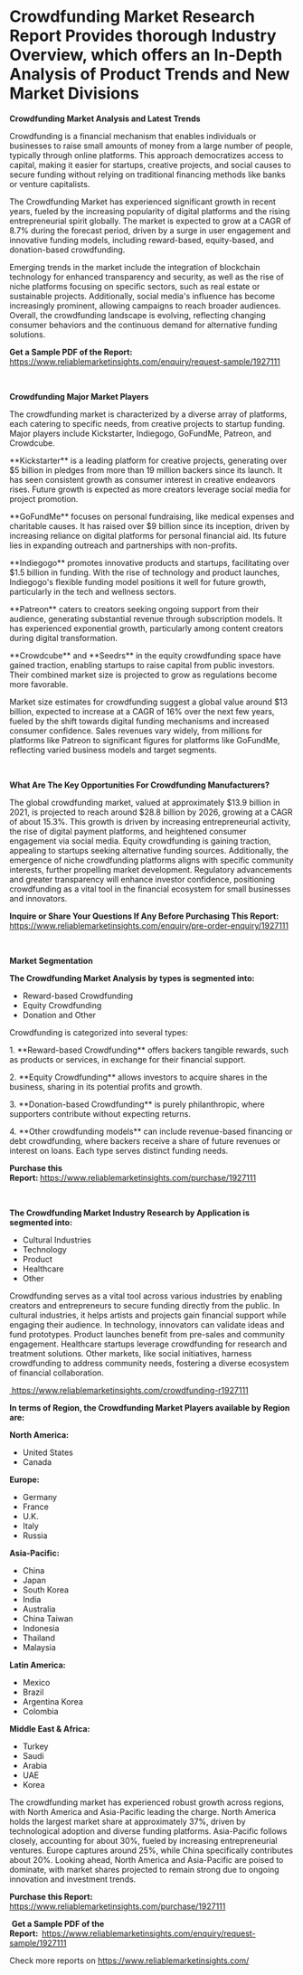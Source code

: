 <p><h1>Crowdfunding Market Research Report Provides thorough Industry Overview, which offers an In-Depth Analysis of Product Trends and New Market Divisions</h1></p><p><strong>Crowdfunding Market Analysis and Latest Trends</strong></p>
<p><p>Crowdfunding is a financial mechanism that enables individuals or businesses to raise small amounts of money from a large number of people, typically through online platforms. This approach democratizes access to capital, making it easier for startups, creative projects, and social causes to secure funding without relying on traditional financing methods like banks or venture capitalists.</p><p>The Crowdfunding Market has experienced significant growth in recent years, fueled by the increasing popularity of digital platforms and the rising entrepreneurial spirit globally. The market is expected to grow at a CAGR of 8.7% during the forecast period, driven by a surge in user engagement and innovative funding models, including reward-based, equity-based, and donation-based crowdfunding. </p><p>Emerging trends in the market include the integration of blockchain technology for enhanced transparency and security, as well as the rise of niche platforms focusing on specific sectors, such as real estate or sustainable projects. Additionally, social media's influence has become increasingly prominent, allowing campaigns to reach broader audiences. Overall, the crowdfunding landscape is evolving, reflecting changing consumer behaviors and the continuous demand for alternative funding solutions.</p></p>
<p><strong>Get a Sample PDF of the Report:&nbsp;</strong> <a href="https://www.reliablemarketinsights.com/enquiry/request-sample/1927111?utm_campaign=3264&utm_medium=2&utm_source=Github&utm_content=ia&utm_term=28032025&utm_id=crowdfunding">https://www.reliablemarketinsights.com/enquiry/request-sample/1927111</a></p>
<p>&nbsp;</p>
<p><strong>Crowdfunding Major Market Players</strong></p>
<p><p>The crowdfunding market is characterized by a diverse array of platforms, each catering to specific needs, from creative projects to startup funding. Major players include Kickstarter, Indiegogo, GoFundMe, Patreon, and Crowdcube.</p><p>**Kickstarter** is a leading platform for creative projects, generating over $5 billion in pledges from more than 19 million backers since its launch. It has seen consistent growth as consumer interest in creative endeavors rises. Future growth is expected as more creators leverage social media for project promotion.</p><p>**GoFundMe** focuses on personal fundraising, like medical expenses and charitable causes. It has raised over $9 billion since its inception, driven by increasing reliance on digital platforms for personal financial aid. Its future lies in expanding outreach and partnerships with non-profits.</p><p>**Indiegogo** promotes innovative products and startups, facilitating over $1.5 billion in funding. With the rise of technology and product launches, Indiegogo's flexible funding model positions it well for future growth, particularly in the tech and wellness sectors.</p><p>**Patreon** caters to creators seeking ongoing support from their audience, generating substantial revenue through subscription models. It has experienced exponential growth, particularly among content creators during digital transformation.</p><p>**Crowdcube** and **Seedrs** in the equity crowdfunding space have gained traction, enabling startups to raise capital from public investors. Their combined market size is projected to grow as regulations become more favorable.</p><p>Market size estimates for crowdfunding suggest a global value around $13 billion, expected to increase at a CAGR of 16% over the next few years, fueled by the shift towards digital funding mechanisms and increased consumer confidence. Sales revenues vary widely, from millions for platforms like Patreon to significant figures for platforms like GoFundMe, reflecting varied business models and target segments.</p></p>
<p>&nbsp;</p>
<p><strong>What Are The Key Opportunities For Crowdfunding Manufacturers?</strong></p>
<p><p>The global crowdfunding market, valued at approximately $13.9 billion in 2021, is projected to reach around $28.8 billion by 2026, growing at a CAGR of about 15.3%. This growth is driven by increasing entrepreneurial activity, the rise of digital payment platforms, and heightened consumer engagement via social media. Equity crowdfunding is gaining traction, appealing to startups seeking alternative funding sources. Additionally, the emergence of niche crowdfunding platforms aligns with specific community interests, further propelling market development. Regulatory advancements and greater transparency will enhance investor confidence, positioning crowdfunding as a vital tool in the financial ecosystem for small businesses and innovators.</p></p>
<p><strong>Inquire or Share Your Questions If Any Before Purchasing This Report:</strong> <a href="https://www.reliablemarketinsights.com/enquiry/pre-order-enquiry/1927111?utm_campaign=3264&utm_medium=2&utm_source=Github&utm_content=ia&utm_term=28032025&utm_id=crowdfunding">https://www.reliablemarketinsights.com/enquiry/pre-order-enquiry/1927111</a></p>
<p>&nbsp;</p>
<p><strong>Market Segmentation</strong></p>
<p><strong>The Crowdfunding Market Analysis by types is segmented into:</strong></p>
<p><ul><li>Reward-based Crowdfunding</li><li>Equity Crowdfunding</li><li>Donation and Other</li></ul></p>
<p><p>Crowdfunding is categorized into several types: </p><p>1. **Reward-based Crowdfunding** offers backers tangible rewards, such as products or services, in exchange for their financial support. </p><p>2. **Equity Crowdfunding** allows investors to acquire shares in the business, sharing in its potential profits and growth. </p><p>3. **Donation-based Crowdfunding** is purely philanthropic, where supporters contribute without expecting returns. </p><p>4. **Other crowdfunding models** can include revenue-based financing or debt crowdfunding, where backers receive a share of future revenues or interest on loans. Each type serves distinct funding needs.</p></p>
<p><strong>Purchase this Report:&nbsp;</strong><a href="https://www.reliablemarketinsights.com/purchase/1927111?utm_campaign=3264&utm_medium=2&utm_source=Github&utm_content=ia&utm_term=28032025&utm_id=crowdfunding">https://www.reliablemarketinsights.com/purchase/1927111</a></p>
<p>&nbsp;</p>
<p><strong>The Crowdfunding Market Industry Research by Application is segmented into:</strong></p>
<p><ul><li>Cultural Industries</li><li>Technology</li><li>Product</li><li>Healthcare</li><li>Other</li></ul></p>
<p><p>Crowdfunding serves as a vital tool across various industries by enabling creators and entrepreneurs to secure funding directly from the public. In cultural industries, it helps artists and projects gain financial support while engaging their audience. In technology, innovators can validate ideas and fund prototypes. Product launches benefit from pre-sales and community engagement. Healthcare startups leverage crowdfunding for research and treatment solutions. Other markets, like social initiatives, harness crowdfunding to address community needs, fostering a diverse ecosystem of financial collaboration.</p></p>
<p><a href="https://www.reliablemarketinsights.com/crowdfunding-r1927111?utm_campaign=3264&utm_medium=2&utm_source=Github&utm_content=ia&utm_term=28032025&utm_id=crowdfunding">&nbsp;https://www.reliablemarketinsights.com/crowdfunding-r1927111</a></p>
<p><strong>In terms of Region, the Crowdfunding Market Players available by Region are:</strong></p>
<p>
    <p> <strong> North America: </strong>
        <ul>
            <li>United States</li>
            <li>Canada</li>
        </ul>
        </p> 
    <p> <strong> Europe: </strong>
        <ul>
            <li>Germany</li>
            <li>France</li>
            <li>U.K.</li>
            <li>Italy</li>
            <li>Russia</li>
        </ul>
        </p> 
    <p> <strong> Asia-Pacific: </strong>
        <ul>
            <li>China</li>
            <li>Japan</li>
            <li>South Korea</li>
            <li>India</li>
            <li>Australia</li>
            <li>China Taiwan</li>
            <li>Indonesia</li>
            <li>Thailand</li>
            <li>Malaysia</li>
        </ul>
        </p> 
    <p> <strong> Latin America: </strong>
        <ul>
            <li>Mexico</li>
            <li>Brazil</li>
            <li>Argentina Korea</li>
            <li>Colombia</li>
        </ul>
        </p> 
    <p> <strong> Middle East & Africa: </strong>
        <ul>
            <li>Turkey</li>
            <li>Saudi</li>
            <li>Arabia</li>
            <li>UAE</li>
            <li>Korea</li>
        </ul>
    </p>
    </p>
<p><p>The crowdfunding market has experienced robust growth across regions, with North America and Asia-Pacific leading the charge. North America holds the largest market share at approximately 37%, driven by technological adoption and diverse funding platforms. Asia-Pacific follows closely, accounting for about 30%, fueled by increasing entrepreneurial ventures. Europe captures around 25%, while China specifically contributes about 20%. Looking ahead, North America and Asia-Pacific are poised to dominate, with market shares projected to remain strong due to ongoing innovation and investment trends.</p></p>
<p><strong>Purchase this Report: </strong><a href="https://www.reliablemarketinsights.com/purchase/1927111?utm_campaign=3264&utm_medium=2&utm_source=Github&utm_content=ia&utm_term=28032025&utm_id=crowdfunding">https://www.reliablemarketinsights.com/purchase/1927111</a></p>
<p>&nbsp;<strong>Get a Sample PDF of the Report:&nbsp;&nbsp;</strong><a href="https://www.reliablemarketinsights.com/enquiry/request-sample/1927111?utm_campaign=3264&utm_medium=2&utm_source=Github&utm_content=ia&utm_term=28032025&utm_id=crowdfunding">https://www.reliablemarketinsights.com/enquiry/request-sample/1927111</a></p>
<p><strong></strong></p>
<p>Check more reports on <a href="https://www.reliablemarketinsights.com/?utm_campaign=3264&utm_medium=2&utm_source=Github&utm_content=ia&utm_term=28032025&utm_id=crowdfunding">https://www.reliablemarketinsights.com/</a></p>